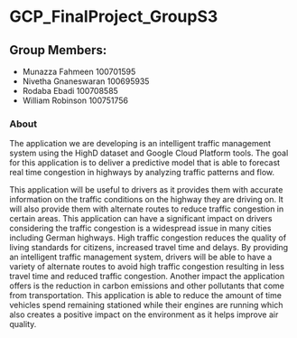 # GCP_FinalProject_GroupS3

## Group Members:
- Munazza Fahmeen 100701595
- Nivetha Gnaneswaran 100695935
- Rodaba Ebadi 100708585
- William Robinson 100751756

### About
The application we are developing is an intelligent traffic management system using the HighD dataset and Google Cloud Platform tools.  The goal for this application is to deliver a predictive model that is able to forecast real time congestion in highways by analyzing traffic patterns and flow.


This application will be useful to drivers as it provides them with accurate information on the traffic conditions on the highway they are driving on. It will also provide them with alternate routes to reduce traffic congestion in certain areas. This application can have a significant impact on drivers considering the traffic congestion is a widespread issue in many cities including German highways. High traffic congestion reduces the quality of living standards for citizens, increased travel time and delays. By providing an intelligent traffic management system, drivers will be able to have a variety of alternate routes to avoid high traffic congestion resulting in less travel time and reduced traffic congestion. Another impact the application offers is the reduction in carbon emissions and other pollutants that come from transportation. This application is able to reduce the amount of time vehicles spend remaining stationed while their engines are running which also creates a positive impact on the environment as it helps improve air quality. 
